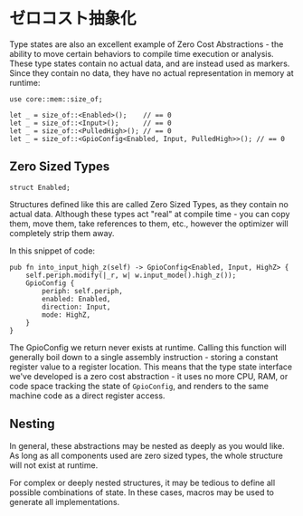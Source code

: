 <!-- # Zero Cost Abstractions -->

# ゼロコスト抽象化

Type states are also an excellent example of Zero Cost Abstractions - the ability to move certain behaviors to compile time execution or analysis. These type states contain no actual data, and are instead used as markers. Since they contain no data, they have no actual representation in memory at runtime:

```rust,ignore
use core::mem::size_of;

let _ = size_of::<Enabled>();    // == 0
let _ = size_of::<Input>();      // == 0
let _ = size_of::<PulledHigh>(); // == 0
let _ = size_of::<GpioConfig<Enabled, Input, PulledHigh>>(); // == 0
```

## Zero Sized Types

```rust,ignore
struct Enabled;
```

Structures defined like this are called Zero Sized Types, as they contain no actual data. Although these types act "real" at compile time - you can copy them, move them, take references to them, etc., however the optimizer will completely strip them away.

In this snippet of code:

```rust,ignore
pub fn into_input_high_z(self) -> GpioConfig<Enabled, Input, HighZ> {
    self.periph.modify(|_r, w| w.input_mode().high_z());
    GpioConfig {
        periph: self.periph,
        enabled: Enabled,
        direction: Input,
        mode: HighZ,
    }
}
```

The GpioConfig we return never exists at runtime. Calling this function will generally boil down to a single assembly instruction - storing a constant register value to a register location. This means that the type state interface we've developed is a zero cost abstraction - it uses no more CPU, RAM, or code space tracking the state of `GpioConfig`, and renders to the same machine code as a direct register access.

## Nesting

In general, these abstractions may be nested as deeply as you would like. As long as all components used are zero sized types, the whole structure will not exist at runtime.

For complex or deeply nested structures, it may be tedious to define all possible combinations of state. In these cases, macros may be used to generate all implementations.
